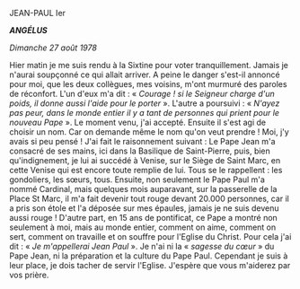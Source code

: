 JEAN-PAUL Ier

***ANGÉLUS***

*Dimanche 27 août 1978*

Hier matin je me suis rendu à la Sixtine pour voter tranquillement. Jamais je n'aurai soupçonné ce qui allait arriver. A peine le danger s'est-il annoncé pour moi, que les deux collègues, mes voisins, m'ont murmuré des paroles de réconfort. L'un d'eux m'a dit : « *Courage ! si le Seigneur charge d'un poids, il donne aussi l'aide pour le porter* ». L'autre a poursuivi : « *N'ayez pas peur, dans le monde entier il y a tant de personnes qui prient pour le nouveau Pape* ». Le moment venu, j'ai accepté. Ensuite il s'est agi de choisir un nom. Car on demande même le nom qu'on veut prendre ! Moi, j'y avais si peu pensé ! J'ai fait le raisonnement suivant : Le Pape Jean m'a consacré de ses mains, ici dans la Basilique de Saint-Pierre, puis, bien qu'indignement, je lui ai succédé à Venise, sur le Siège de Saint Marc, en cette Venise qui est encore toute remplie de lui. Tous se le rappellent : les gondoliers, les sœurs, tous. Ensuite, non seulement le Pape Paul m'a nommé Cardinal, mais quelques mois auparavant, sur la passerelle de la Place St Marc, il m'a fait devenir tout rouge devant 20.000 personnes, car il a pris son étole et l'a déposée sur mes épaules, jamais je ne suis devenu aussi rouge ! D'autre part, en 15 ans de pontificat, ce Pape a montré non seulement à moi, mais au monde entier, comment on aime, comment on sert, comment on travaille et on souffre pour l'Eglise du Christ. Pour cela j'ai dit : « *Je m'appellerai Jean Paul* ». Je n'ai ni la « *sagesse du cœur* » du Pape Jean, ni la préparation et la culture du Pape Paul. Cependant je suis à leur place, je dois tacher de servir l'Eglise. J'espère que vous m'aiderez par vos prière.